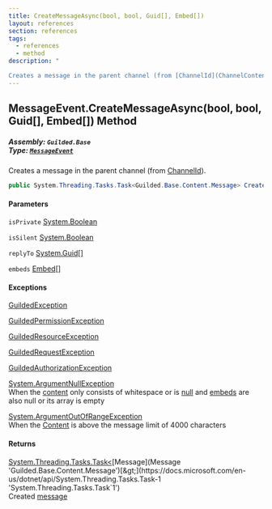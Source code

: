 ```yaml
---
title: CreateMessageAsync(bool, bool, Guid[], Embed[])
layout: references
section: references
tags:
  - references
  - method
description: "

Creates a message in the parent channel (from [ChannelId](ChannelContent_TId,TServer_.ChannelId 'Guilded.Base.Content.ChannelContent<TId,TServer>.ChannelId'))."
---
```


## MessageEvent.CreateMessageAsync(bool, bool, Guid[], Embed[]) Method
##### **Assembly:** `Guilded.Base`<br/>**Type:** [`MessageEvent`](MessageEvent 'Guilded.Base.Events.MessageEvent')

Creates a message in the parent channel (from [ChannelId](ChannelContent_TId,TServer_.ChannelId 'Guilded.Base.Content.ChannelContent<TId,TServer>.ChannelId')).

```csharp
public System.Threading.Tasks.Task<Guilded.Base.Content.Message> CreateMessageAsync(bool isPrivate=false, bool isSilent=false, Guid[]? replyTo=null, params Guilded.Base.Embeds.Embed[] embeds);
```
#### Parameters

<a name='Guilded.Base.Events.MessageEvent.CreateMessageAsync(bool,bool,Guid[],Guilded.Base.Embeds.Embed[]).isPrivate'></a>

`isPrivate` [System.Boolean](https://docs.microsoft.com/en-us/dotnet/api/System.Boolean 'System.Boolean')

<a name='Guilded.Base.Events.MessageEvent.CreateMessageAsync(bool,bool,Guid[],Guilded.Base.Embeds.Embed[]).isSilent'></a>

`isSilent` [System.Boolean](https://docs.microsoft.com/en-us/dotnet/api/System.Boolean 'System.Boolean')

<a name='Guilded.Base.Events.MessageEvent.CreateMessageAsync(bool,bool,Guid[],Guilded.Base.Embeds.Embed[]).replyTo'></a>

`replyTo` [System.Guid](https://docs.microsoft.com/en-us/dotnet/api/System.Guid 'System.Guid')[[]](https://docs.microsoft.com/en-us/dotnet/api/System.Array 'System.Array')

<a name='Guilded.Base.Events.MessageEvent.CreateMessageAsync(bool,bool,Guid[],Guilded.Base.Embeds.Embed[]).embeds'></a>

`embeds` [Embed](Embed 'Guilded.Base.Embeds.Embed')[[]](https://docs.microsoft.com/en-us/dotnet/api/System.Array 'System.Array')

#### Exceptions

[GuildedException](GuildedException 'Guilded.Base.GuildedException')

[GuildedPermissionException](GuildedPermissionException 'Guilded.Base.GuildedPermissionException')

[GuildedResourceException](GuildedResourceException 'Guilded.Base.GuildedResourceException')

[GuildedRequestException](GuildedRequestException 'Guilded.Base.GuildedRequestException')

[GuildedAuthorizationException](GuildedAuthorizationException 'Guilded.Base.GuildedAuthorizationException')

[System.ArgumentNullException](https://docs.microsoft.com/en-us/dotnet/api/System.ArgumentNullException 'System.ArgumentNullException')  
When the [content](MessageContent.Content 'Guilded.Base.Content.MessageContent.Content') only consists of whitespace or is [null](https://docs.microsoft.com/en-us/dotnet/csharp/language-reference/keywords/null 'https://docs.microsoft.com/en-us/dotnet/csharp/language-reference/keywords/null') and [embeds](MessageContent.Embeds 'Guilded.Base.Content.MessageContent.Embeds') are also null or its array is empty

[System.ArgumentOutOfRangeException](https://docs.microsoft.com/en-us/dotnet/api/System.ArgumentOutOfRangeException 'System.ArgumentOutOfRangeException')  
When the [Content](MessageContent.Content 'Guilded.Base.Content.MessageContent.Content') is above the message limit of 4000 characters

#### Returns
[System.Threading.Tasks.Task&lt;](https://docs.microsoft.com/en-us/dotnet/api/System.Threading.Tasks.Task-1 'System.Threading.Tasks.Task`1')[Message](Message 'Guilded.Base.Content.Message')[&gt;](https://docs.microsoft.com/en-us/dotnet/api/System.Threading.Tasks.Task-1 'System.Threading.Tasks.Task`1')  
Created [message](Message 'Guilded.Base.Content.Message')
